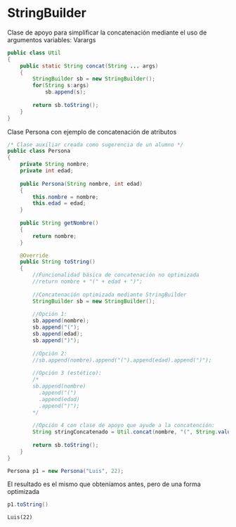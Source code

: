 # StringBuilder

Clase de apoyo para simplificar la concatenación mediante el uso de argumentos variables: Varargs


```Java
public class Util
{
    public static String concat(String ... args)
    {
        StringBuilder sb = new StringBuilder();
        for(String s:args)
            sb.append(s);
        
        return sb.toString();
    }
}
```

Clase Persona con ejemplo de concatenación de atributos


```Java
/* Clase auxiliar creada como sugerencia de un alumno */
public class Persona
{
    private String nombre;
    private int edad;
    
    public Persona(String nombre, int edad)
    {
        this.nombre = nombre;
        this.edad = edad;
    }
    
    public String getNombre()
    {
        return nombre;
    }

    @Override
    public String toString()
    {
        //Funcionalidad básica de concatenación no optimizada
        //return nombre + "(" + edad + ")"; 
        
        //Concatenación optimizada mediante StringBuilder
        StringBuilder sb = new StringBuilder();
        
        //Opción 1: 
        sb.append(nombre);
        sb.append("(");
        sb.append(edad);
        sb.append(")");
        
        //Opción 2: 
        //sb.append(nombre).append("(").append(edad).append(")");
        
        //Opción 3 (estético): 
        /* 
        sb.append(nombre)
          .append("(")
          .append(edad)
          .append(")");
        */
        
        //Opción 4 con clase de apoyo que ayude a la concatención: 
        String stringConcatenado = Util.concat(nombre, "(", String.valueOf(edad), ")");
        
        return sb.toString();
    }
}
```


```Java
Persona p1 = new Persona("Luis", 22);
```

El resultado es el mismo que obteníamos antes, pero de una forma optimizada


```Java
p1.toString()
```




    Luis(22)


